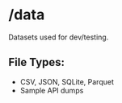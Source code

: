 # /data
Datasets used for dev/testing.

## File Types:
- CSV, JSON, SQLite, Parquet
- Sample API dumps

